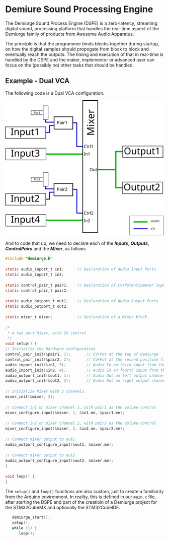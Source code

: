 # Demiure Sound Processing Engine

The Demiurge Sound Process Engine (DSPE) is a zero-latency, streaming digital 
sound, processing platform that handles the real-time aspect of the Demiurge
family of products from Awesome Audio Apparatus.

The principle is that the programmer binds blocks together during startup,
on how the digital samples should propogate from block to block and eventually
reach the outputs. The timing and execution of that in real-time is handled
by the DSPE and the maker, implementor or advanced user can focus on the
(possibly no) other tasks that should be handled.

## Example - Dual VCA
The following code is a Dual VCA configuration.

![Visual of Block model](docs/blocks-vca.svg)

And to code that up, we need to declare each of the ***Inputs***, ***Outputs***, 
***ControlPairs*** and the ***Mixer***, as follows

```C
#include "demiurge.h"

static audio_inport_t in1;      // Declaration of Audio Input Ports
static audio_inport_t in2;

static control_pair_t pair1;    // Declaration of CV+Potentiometer Input pairs
static control_pair_t pair2;

static audio_outport_t out1;    // Declaration of Audio Output Ports
static audio_outport_t out2;

static mixer_t mixer;           // Declaration of a Mixer block

/*
 * A two port Mixer, with CV control
 */
void setup() {
// Initialize the hardware configuration
control_pair_init(&pair1, 1);       // CV+Pot at the top of Demiurge
control_pair_init(&pair2, 2);       // CV+Pot at the second position from the top of Demiurge
audio_inport_init(&in1, 3);         // Audio In on third input from the top
audio_inport_init(&in2, 4);         // Audio In on fourth input from the top
audio_outport_init(&out1, 1);       // Audio Out on left output channel
audio_outport_init(&out2, 2);       // Audio Out on right output channel

// Initialize Mixer with 2 channels.
mixer_init(&mixer, 2);

// Connect in1 on mixer channel 1, with pair1 as the volume control
mixer_configure_input(&mixer, 1, &in1.me, &pair1.me);

// Connect in2 on mixer channel 2, with pair2 as the volume control
mixer_configure_input(&mixer, 2, &in2.me, &pair2.me);

// Connect mixer output to out1
audio_outport_configure_input(&out1, &mixer.me);

// Connect mixer output to out2
audio_outport_configure_input(&out2, &mixer.me);
}

void loop() {
}
```

The `setup()` and `loop()` functions are also custom, just to create a 
familiarity from the Arduino environment. In reality, this is defined in
our `main.c` file, after starting the DSPE and part of the creatioin of
a Demiurge project for the STM32CubeMX and optionally the STM32CubeIDE.

```C
   demiurge_start();
   setup();
   while (1) {
      loop();
```

